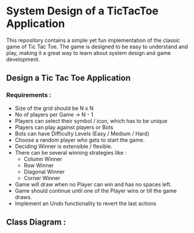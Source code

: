 # System Design of a TicTacToe Application
This repository contains a simple yet fun implementation of the classic game of Tic Tac Toe. 
The game is designed to be easy to understand and play, making it a great way to learn about system design and game development.

## Design a Tic Tac Toe Application

### Requirements :

- Size of the grid should be N x N
- No of players per Game -> N - 1
- Players can select their symbol / icon, which has to be unique
- Players can play against players or Bots
- Bots can have Difficulty Levels (Easy / Medium / Hard)
- Choose a random player who gets to start the game.
- Deciding Winner is extensible / flexible.
- There can be several winning strategies like :
  - Column Winner
  - Row Winner
  - Diagonal Winner
  - Corner Winner
- Game will draw when no Player can win and has no spaces left.
- Game should continue until one of the Player wins or till the game draws.
- Implement an Undo functionality to revert the last actions

## Class Diagram :

